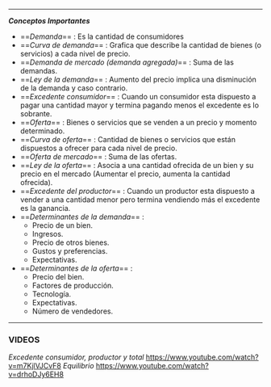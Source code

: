 
---
***Conceptos Importantes***

- ==*Demanda*== : Es la cantidad de consumidores
- ==*Curva de demanda*== : Grafica que describe la cantidad de bienes (o servicios) a cada nivel de precio.
- ==*Demanda de mercado (demanda agregada)*== : Suma de las demandas.
- ==*Ley de la demanda*== : Aumento del precio implica una disminución de la demanda y caso contrario.
- ==*Excedente consumidor*== : Cuando un consumidor esta dispuesto a pagar una cantidad mayor y termina pagando menos el excedente es lo sobrante.
- ==*Oferta*== : Bienes o servicios que se venden a un precio y momento determinado.
- ==*Curva de oferta*== : Cantidad de bienes o servicios que están dispuestos a ofrecer para cada nivel de precio.
- ==*Oferta de mercado*== : Suma de las ofertas.
- ==*Ley de la oferta*== : Asocia a una cantidad ofrecida de un bien y su precio en el mercado (Aumentar el precio, aumenta la cantidad ofrecida).
- ==*Excedente del productor*== : Cuando un productor esta dispuesto a vender a una cantidad menor pero termina vendiendo más el excedente es la ganancia.
- ==*Determinantes de la demanda*== :
	- Precio de un bien.
	- Ingresos.
	- Precio de otros bienes.
	- Gustos y preferencias.
	- Expectativas.
- ==*Determinantes de la oferta*== :
	- Precio del bien.
	- Factores de producción.
	- Tecnología.
	- Expectativas.
	- Número de vendedores.
---
### VIDEOS

*Excedente consumidor, productor y total*
https://www.youtube.com/watch?v=m7KjlVJCvF8
*Equilibrio*
https://www.youtube.com/watch?v=drhoDJy6EH8